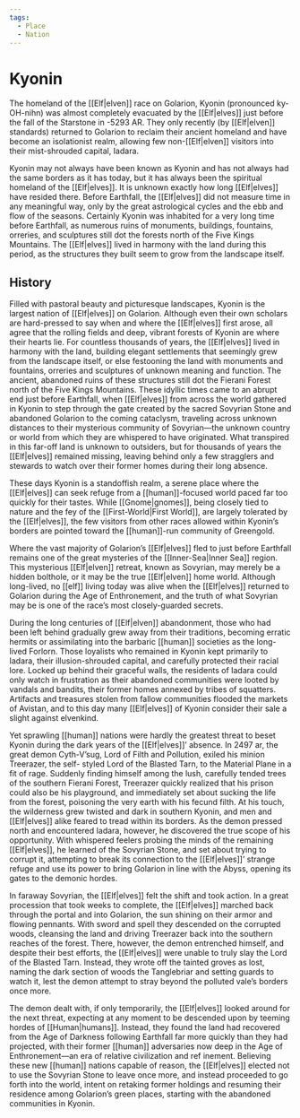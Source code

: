 ```yaml
---
tags:
  - Place
  - Nation
---
```

# Kyonin
The homeland of the [[Elf|elven]] race on Golarion, Kyonin (pronounced ky-OH-nihn) was almost completely evacuated by the [[Elf|elves]] just before the fall of the Starstone in -5293 AR. They only recently (by [[Elf|elven]] standards) returned to Golarion to reclaim their ancient homeland and have become an isolationist realm, allowing few non-[[Elf|elven]] visitors into their mist-shrouded capital, Iadara.

Kyonin may not always have been known as Kyonin and has not always had the same borders as it has today, but it has always been the spiritual homeland of the [[Elf|elves]]. It is unknown exactly how long [[Elf|elves]] have resided there. Before Earthfall, the [[Elf|elves]] did not measure time in any meaningful way, only by the great astrological cycles and the ebb and flow of the seasons. Certainly Kyonin was inhabited for a very long time before Earthfall, as numerous ruins of monuments, buildings, fountains, orreries, and sculptures still dot the forests north of the Five Kings Mountains. The [[Elf|elves]] lived in harmony with the land during this period, as the structures they built seem to grow from the landscape itself.
## History
Filled with pastoral beauty and picturesque landscapes, Kyonin is the largest nation of [[Elf|elves]] on Golarion. Although even their own scholars are hard-pressed to say when and where the [[Elf|elves]] first arose, all agree that the rolling fields and deep, vibrant forests of Kyonin are where their hearts lie. For countless thousands of years, the [[Elf|elves]] lived in harmony with the land, building elegant settlements that seemingly grew from the landscape itself, or else festooning the land with monuments and fountains, orreries and sculptures of unknown meaning and function. The ancient, abandoned ruins of these structures still dot the Fierani Forest north of the Five Kings Mountains. These idyllic times came to an abrupt end just before Earthfall, when [[Elf|elves]] from across the world gathered in Kyonin to step through the gate created by the sacred Sovyrian Stone and abandoned Golarion to the coming cataclysm, traveling across unknown distances to their mysterious community of Sovyrian—the unknown country or world from which they are whispered to have originated. What transpired in this far-off land is unknown to outsiders, but for thousands of years the [[Elf|elves]] remained missing, leaving behind only a few stragglers and stewards to watch over their former homes during their long absence.

These days Kyonin is a standoffish realm, a serene place where the [[Elf|elves]] can seek refuge from a [[human]]-focused world paced far too quickly for their tastes. While [[Gnome|gnomes]], being closely tied to nature and the fey of the [[First-World|First World]], are largely tolerated by the [[Elf|elves]], the few visitors from other races allowed within Kyonin’s borders are pointed toward the [[human]]-run community of Greengold.

Where the vast majority of Golarion’s [[Elf|elves]] fled to just before Earthfall remains one of the great mysteries of the [[Inner-Sea|Inner Sea]] region. This mysterious [[Elf|elven]] retreat, known as Sovyrian, may merely be a hidden bolthole, or it may be the true [[Elf|elven]] home world. Although long-lived, no [[elf]] living today was alive when the [[Elf|elves]] returned to Golarion during the Age of Enthronement, and the truth of what Sovyrian may be is one of the race’s most closely-guarded secrets.

During the long centuries of [[Elf|elven]] abandonment, those who had been left behind gradually grew away from their traditions, becoming erratic hermits or assimilating into the barbaric [[human]] societies as the long- lived Forlorn. Those loyalists who remained in Kyonin kept primarily to Iadara, their illusion-shrouded capital, and carefully protected their racial lore. Locked up behind their graceful walls, the residents of Iadara could only watch in frustration as their abandoned communities were looted by vandals and bandits, their former homes annexed by tribes of squatters. Artifacts and treasures stolen from fallow communities flooded the markets of Avistan, and to this day many [[Elf|elves]] of Kyonin consider their sale a slight against elvenkind.

Yet sprawling [[human]] nations were hardly the greatest threat to beset Kyonin during the dark years of the [[Elf|elves]]’ absence. In 2497 ar, the great demon Cyth-V’sug, Lord of Filth and Pollution, exiled his minion Treerazer, the self- styled Lord of the Blasted Tarn, to the Material Plane in a fit of rage. Suddenly finding himself among the lush, carefully tended trees of the southern Fierani Forest, Treerazer quickly realized that his prison could also be his playground, and immediately set about sucking the life from the forest, poisoning the very earth with his fecund filth. At his touch, the wilderness grew twisted and dark in southern Kyonin, and men and [[Elf|elves]] alike feared to tread within its borders. As the demon pressed north and encountered Iadara, however, he discovered the true scope of his opportunity. With whispered feelers probing the minds of the remaining [[Elf|elves]], he learned of the Sovyrian Stone, and set about trying to corrupt it, attempting to break its connection to the [[Elf|elves]]’ strange refuge and use its power to bring Golarion in line with the Abyss, opening its gates to the demonic hordes.

In faraway Sovyrian, the [[Elf|elves]] felt the shift and took action. In a great procession that took weeks to complete, the [[Elf|elves]] marched back through the portal and into Golarion, the sun shining on their armor and flowing pennants. With sword and spell they descended on the corrupted woods, cleansing the land and driving Treerazer back into the southern reaches of the forest. There, however, the demon entrenched himself, and despite their best efforts, the [[Elf|elves]] were unable to truly slay the Lord of the Blasted Tarn. Instead, they wrote off the tainted groves as lost, naming the dark section of woods the Tanglebriar and setting guards to watch it, lest the demon attempt to stray beyond the polluted vale’s borders once more.
 
The demon dealt with, if only temporarily, the [[Elf|elves]] looked around for the next threat, expecting at any moment to be descended upon by teeming hordes of [[Human|humans]]. Instead, they found the land had recovered from the Age of Darkness following Earthfall far more quickly than they had projected, with their former [[human]] adversaries now deep in the Age of Enthronement—an era of relative civilization and ref inement. Believing these new [[human]] nations capable of reason, the [[Elf|elves]] elected not to use the Sovyrian Stone to leave once more, and instead proceeded to go forth into the world, intent on retaking former holdings and resuming their residence among Golarion’s green places, starting with the abandoned communities in Kyonin.